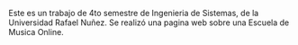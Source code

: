 Este es un trabajo de 4to semestre de Ingenieria de Sistemas, de la Universidad Rafael Nuñez. Se realizó una pagina web sobre una Escuela de Musica Online.
